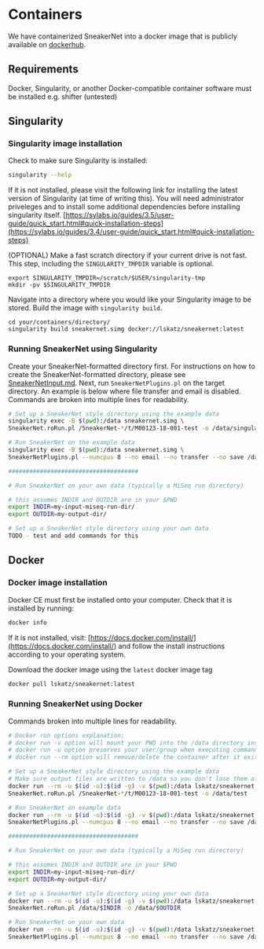 # Containers

We have containerized SneakerNet into a docker image that is publicly available on [dockerhub](https://hub.docker.com/repository/docker/lskatz/sneakernet).

## Requirements
Docker, Singularity,  or another Docker-compatible container software must be installed e.g. shifter (untested)

## Singularity

### Singularity image installation
Check to make sure Singularity is installed:
```bash
singularity --help
```
If it is not installed, please visit the following link for installing the latest version of Singularity (at time of writing this). You will need administrator priveleges and to install some additional dependencies before installing singularity itself. [https://sylabs.io/guides/3.5/user-guide/quick_start.html#quick-installation-steps](https://sylabs.io/guides/3.4/user-guide/quick_start.html#quick-installation-steps)


(OPTIONAL) Make a fast scratch directory if your current drive is not fast.
This step, including the `SINGULARITY_TMPDIR` variable is optional.

    export SINGULARITY_TMPDIR=/scratch/$USER/singularity-tmp
    mkdir -pv $SINGULARITY_TMPDIR

Navigate into a directory where you would like your Singularity image to be stored.
Build the image with `singularity build`.

    cd your/containers/directory/
    singularity build sneakernet.simg docker://lskatz/sneakernet:latest

### Running SneakerNet using Singularity

Create your SneakerNet-formatted directory first.
For instructions on how to create the SneakerNet-formatted directory, please see [SneakerNetInput.md](SneakerNetInput.md).
Next, run `SneakerNetPlugins.pl` on the target directory.
An example is below where file transfer and email is disabled.
Commands are broken into multiple lines for readability.
```bash
# Set up a SneakerNet style directory using the example data
singularity exec -B $(pwd):/data sneakernet.simg \
SneakerNet.roRun.pl /SneakerNet-*/t/M00123-18-001-test -o /data/singularity-test

# Run SneakerNet on the example data
singularity exec -B $(pwd):/data sneakernet.simg \
SneakerNetPlugins.pl --numcpus 8 --no email --no transfer --no save /data/singularity-test

#####################################

# Run SneakerNet on your own data (typically a MiSeq run directory)

# this assumes INDIR and OUTDIR are in your $PWD
export INDIR=my-input-miseq-run-dir/
export OUTDIR=my-output-dir/

# Set up a SneakerNet style directory using your own data
TODO - test and add commands for this

```

## Docker

### Docker image installation

Docker CE must first be installed onto your computer. Check that it is installed by running:
```bash
docker info
```
If it is not installed, visit: [https://docs.docker.com/install/](https://docs.docker.com/install/) and follow the install instructions according to your operating system.

Download the docker image using the `latest` docker image tag
```bash
docker pull lskatz/sneakernet:latest
```

### Running SneakerNet using Docker

Commands broken into multiple lines for readability.
```bash
# Docker run options explanation:
# docker run -v option will mount your PWD into the /data directory inside the container
# docker run -u option preserves your user/group when executing commands in the container
# docker run --rm option will remove/delete the container after it exits 

# Set up a SneakerNet style directory using the example data
# Make sure output files are written to /data so you don't lose them after the container exits!
docker run --rm -u $(id -u):$(id -g) -v $(pwd):/data lskatz/sneakernet:latest \
SneakerNet.roRun.pl /SneakerNet-*/t/M00123-18-001-test -o /data/test

# Run SneakerNet on example data
docker run --rm -u $(id -u):$(id -g) -v $(pwd):/data lskatz/sneakernet:latest \
SneakerNetPlugins.pl --numcpus 8 --no email --no transfer --no save /data/test

#####################################

# Run SneakerNet on your own data (typically a MiSeq run directory)

# this assumes INDIR and OUTDIR are in your $PWD
export INDIR=my-input-miseq-run-dir/
export OUTDIR=my-output-dir/

# Set up a SneakerNet style directory using your own data
docker run --rm -u $(id -u):$(id -g) -v $(pwd):/data lskatz/sneakernet:latest \
SneakerNet.roRun.pl /data/$INDIR -o /data/$OUTDIR

# Run SneakerNet on your own data
docker run --rm -u $(id -u):$(id -g) -v $(pwd):/data lskatz/sneakernet:latest \
SneakerNetPlugins.pl --numcpus 8 --no email --no transfer --no save /data/$OUTDIR
```
